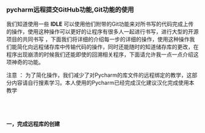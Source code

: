 ### pycharm远程提交GitHub功能,Git功能的使用

我们知道使用一些  **IDLE**  可以使用他们附带的Git功能来对所书写的代码完成上传的操作，使用这种操作可以更好的让程序有很多人一起进行书写，进行大型的开源项目的共同书写 ，下面我们将详细的介绍每一步的详细的操作，使用这种操作我们能简化向远程储存库中传输代码的操作，同时还能随时的知道储存库的更改，在程序出现崩溃的时候我们还能即使的回溯相关程序，下面请允许我一点一点介绍这项神奇的功能。

注意 ： 为了简化操作，我们减少了对Pycharm的库文件的远程绑定的教学，这部分内容请自行搜素学习。本人使用的Pycharm已经完成汉化建议汉化完成使用本教学

<br>

<br>

#### 一，完成远程库的创建



